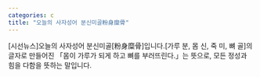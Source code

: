 ```yaml
---
categories: c
title: "오늘의 사자성어 분신미골粉身糜骨"
---
```

[시선뉴스]오늘의 사자성어 분신미골[粉身糜骨]입니다.[가루 분, 몸 신, 죽 미, 뼈 골]의 글자로 만들어진 「몸이 가루가 되게 하고 뼈를 부러뜨린다.」는 뜻으로, 모든 정성과 힘을 다함을 뜻하는 말입니다.
